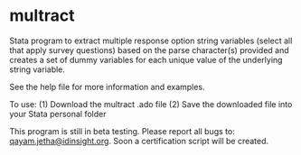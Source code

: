 # multract
Stata program to extract multiple response option string variables (select all that apply survey questions) based on the parse character(s) provided and creates a set of dummy variables for each unique value of the underlying string variable.

See the help file for more information and examples.

To use:
(1) Download the multract .ado file
(2) Save the downloaded file into your Stata personal folder

This program is still in beta testing. Please report all bugs to: qayam.jetha@idinsight.org. Soon a certification script will be created.


